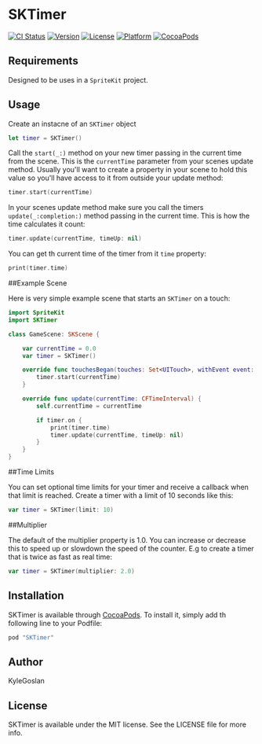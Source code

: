 # SKTimer

[![CI Status](http://img.shields.io/travis/KyleGoslan/SKTimer.svg?style=flat)](https://travis-ci.org/KyleGoslan/SKTimer)
[![Version](https://img.shields.io/cocoapods/v/SKTimer.svg?style=flat)](http://cocoapods.org/pods/SKTimer)
[![License](https://img.shields.io/cocoapods/l/SKTimer.svg?style=flat)](http://cocoapods.org/pods/SKTimer)
[![Platform](https://img.shields.io/cocoapods/p/SKTimer.svg?style=flat)](http://cocoapods.org/pods/SKTimer)
[![CocoaPods](https://img.shields.io/cocoapods/metrics/doc-percent/SKTimer.svg)]()

## Requirements

Designed to be uses in a `SpriteKit` project. 

## Usage

Create an instacne of an `SKTimer` object 

```swift 
let timer = SKTimer()
```

Call the `start(_:)` method on your new timer passing in the current time from the scene. This is the `currentTime` parameter from your scenes update method. Usually you'll want to create a property in your scene to hold this value so you'll have access to it from outside your update method:

```swift 
timer.start(currentTime)
```

In your scenes update method make sure you call the timers `update(_:completion:)` method passing in the current time. This is how the time calculates it count:

```swift
timer.update(currentTime, timeUp: nil)
```

You can get th current time of the timer from it `time` property:

```swift
print(timer.time)
```

##Example Scene

Here is very simple example scene that starts an `SKTimer` on a touch:

```swift
import SpriteKit
import SKTimer

class GameScene: SKScene {

    var currentTime = 0.0
    var timer = SKTimer()

    override func touchesBegan(touches: Set<UITouch>, withEvent event: UIEvent?) {
        timer.start(currentTime)
    }

    override func update(currentTime: CFTimeInterval) {
        self.currentTime = currentTime

        if timer.on {
            print(timer.time)
            timer.update(currentTime, timeUp: nil)
        }
    }
}

```

##Time Limits

You can set optional time limits for your timer and receive a callback when that limit is reached. Create a timer with a limit of 10 seconds like this:

```swift
var timer = SKTimer(limit: 10)
```

##Multiplier

The default of the multiplier property is 1.0. You can increase or decrease this to speed up or slowdown the speed of the counter. E.g to create a timer that is twice as fast as real time: 

```swift
var timer = SKTimer(multiplier: 2.0)
```

## Installation

SKTimer is available through [CocoaPods](http://cocoapods.org). To install it, simply add th following line to your Podfile:

```ruby
pod "SKTimer"
```

## Author

KyleGoslan

## License

SKTimer is available under the MIT license. See the LICENSE file for more info.
